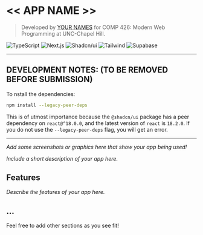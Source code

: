 # << APP NAME >>

> Developed by [YOUR NAMES]() for COMP 426: Modern Web Programming at UNC-Chapel Hill.

![TypeScript](https://img.shields.io/badge/-TypeScript-05122A?style=flat&logo=typescript)
![Next.js](https://img.shields.io/badge/-Next.js-05122A?style=flat&logo=nextdotjs)
![Shadcn/ui](https://img.shields.io/badge/-Shadcn_UI-05122A?style=flat&logo=shadcnui)
![Tailwind](https://img.shields.io/badge/-Tailwind-05122A?style=flat&logo=tailwindcss)
![Supabase](https://img.shields.io/badge/-Supabase-05122A?style=flat&logo=supabase)

---

## DEVELOPMENT NOTES: (TO BE REMOVED BEFORE SUBMISSION)

To nstall the dependencies:

```bash
npm install --legacy-peer-deps
```

This is of utmost importance because the `@shadcn/ui` package has a peer dependency on `react@^18.0.0`, and the latest version of `react` is `18.2.0`. If you do not use the `--legacy-peer-deps` flag, you will get an error.

---

_Add some screenshots or graphics here that show your app being used!_

_Include a short description of your app here._

## Features

_Describe the features of your app here._

## ...

Feel free to add other sections as you see fit!

